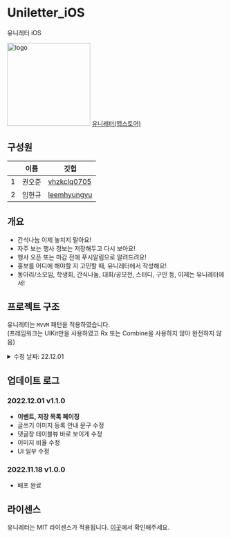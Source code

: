 # Uniletter_iOS
유니레터 iOS

<img width="192" alt="logo" src="https://user-images.githubusercontent.com/75382687/176232693-a045051f-e9ae-40a5-a24a-3690a81f5b11.png">
<a href="https://apps.apple.com/kr/app/%EC%9C%A0%EB%8B%88%EB%A0%88%ED%84%B0/id6444344639">유니레터(앱스토어)</a>

## 구성원

||이름|깃헙|
|---|---|---|
|1|권오준|<a href=https://github.com/vhzkclq0705> vhzkclq0705 </a>|
|2|임현규|<a href=https://github.com/leemhyungyu> leemhyungyu </a>|

## 개요

- 간식나눔 이제 놓치지 말아요!
- 자주 보는 행사 정보는 저장해두고 다시 보아요!
- 행사 오픈 또는 마감 전에 푸시알림으로 알려드려요!
- 홍보를 어디에 해야할 지 고민할 때, 유니레터에서 작성해요!
- 동아리/소모임, 학생회, 간식나눔, 대회/공모전, 스터디, 구인 등, 이제는 유니레터에서!

## 프로젝트 구조

유니레터는 `MVVM` 패턴을 적용하였습니다.   
(프레임워크는 UIKit만을 사용하였고 Rx 또는 Combine을 사용하지 않아 완전하지 않음)

<details>
  <summary> 수정 날짜: 22.12.01 </summary>
  <div markdown="0">

### Uniletter

> Supporting Files
>> Info.plist와 소셜 로그인, 푸시 알림 등을 위한 Entity 파일

> Resources
>> 이미지, 아이콘을 위한 Assets

> Sources
>> Managers
>>> 로그인 관련 파일들.

>> Presentation
>>> 여러 화면의 View, ViewController, ViewModel 파일들

>> Utilities
>>> 유틸리티 파일들

>> Model
>>> 다양한 Model 구조체 파일들

>> Networking
>>> 네트워킹 파일들

>> Extensions
>>> 다양한 class의 확장 파일들

>> AppDelegate

>> SceneDelegate

  </div>
</details>

## 업데이트 로그

### 2022.12.01 v1.1.0
- <b>이벤트, 저장 목록 페이징</b>
- 글쓰기 이미지 등록 안내 문구 수정
- 댓글창 테이블뷰 바로 보이게 수정
- 이미지 비율 수정
- UI 일부 수정

### 2022.11.18 v1.0.0
- 배포 완료

## 라이센스
유니레터는 MIT 라이센스가 적용됩니다. [이곳](/LICENSE)에서 확인해주세요.
